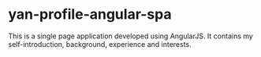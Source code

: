 # yan-profile-angular-spa
This is a single page application developed using AngularJS.
It contains my self-introduction, background, experience and interests. 
